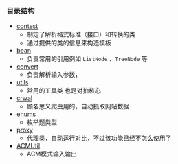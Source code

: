 ### 目录结构

- [contest](./contest)
  - 制定了解析格式标准（接口）和转换的类
  - 通过提供的类的信息来构造模板
- [bean](./bean)
  - 负责常用的引用例如 ``ListNode`` 、`TreeNode` 等
- ~~[convert](./convert)~~
  - 负责解析输入参数，
- [utils](./utils)
  - 常用的工具类 也是对拍核心
- [crwal](./crwal)
  - 顾名思义爬虫用的，自动抓取网站数据
- [enums](./enums)
  - 枚举题类型
- [proxy](./proxy)
  - 代理类，自动运行对比，不过该功能已经不怎么使用了
- [ACMUtil](./utils/ACM)
  - ACM模式输入输出
